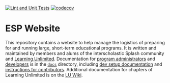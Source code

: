 [![Lint and Unit Tests](https://github.com/learning-unlimited/ESP-Website/actions/workflows/tests.yml/badge.svg)](https://github.com/learning-unlimited/ESP-Website/actions/workflows/tests.yml)
[![codecov](https://codecov.io/gh/learning-unlimited/ESP-Website/branch/main/graph/badge.svg?token=eY0C5a1Lju)](https://codecov.io/gh/learning-unlimited/ESP-Website)
# ESP Website
This repository contains a website to help manage the logistics of preparing for and running large, short-term educational programs. It is written and maintained by members and alums of the interscholastic Splash community and [Learning Unlimited](https://learningu.org). Documentation for [program administrators](/docs/admin) and [developers](/docs/dev) is in the [`docs`](/docs) directory, including [dev setup documentation](/docs/dev/vagrant.rst) and [instructions for contributors](/docs/dev/contributing.rst).  Additional documentation for chapters of Learning Unlimited is on the [LU Wiki](https://wiki.learningu.org).
